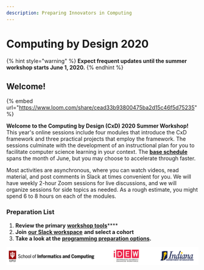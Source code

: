 ```yaml
---
description: Preparing Innovators in Computing
---
```


# Computing by Design 2020

{% hint style="warning" %}
**Expect frequent updates until the summer workshop starts June 1, 2020.** 
{% endhint %}

## Welcome!

{% embed url="https://www.loom.com/share/cead33b93800475ba2d15c46f5d75235" %}

**Welcome to the Computing by Design \(CxD\) 2020 Summer Workshop!** This year's online sessions include four modules that introduce the CxD framework and three practical projects that employ the framework. The sessions culminate with the development of an instructional plan for you to facilitate computer science learning in your context. The [**base schedule**](schedule.md) spans the month of June, but you may choose to accelerate through faster. 

Most activities are asynchronous, where you can watch videos, read material, and post comments in Slack at times convenient for you. We will have weekly 2-hour Zoom sessions for live discussions, and we will organize sessions for side topics as needed. As a rough estimate, you might spend 6 to 8 hours on each of the modules.

### Preparation List

1. **Review the primary** [**workshop tools**](preparation/workshop-tools.md)\*\*\*\*
2. **Join** [**our Slack workspace**](https://cxd2020.slack.com) **and select a cohort**
3. **Take a look at the** [**programming preparation options**](preparation/programming-pre-work.md)**.**

![](.gitbook/assets/orgbanner.png)

